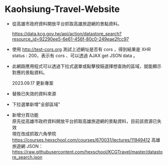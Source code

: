Kaohsiung-Travel-Website
====
* 從高雄市政府資料開放平台抓取高雄旅遊網的景點資料。

  https://data.kcg.gov.tw/api/action/datastore_search?resource_id=92290ee5-6e61-456f-80c0-249eae2fcc97
* 使用 http://test-cors.org 測試上述網址是否有 cors ，得到結果是 XHR status : 200，表示有 cors 、可以透過 AJAX get JSON data 。
* 此網路應用程式可以透過下拉式選單或點擊按鈕選擇想查詢的區域，就能顯示對應的景點資料。



  2023.09.17 更新專案
* 替換已失效的資料來源
* 下拉選單新增"全部區域"
* 新增分頁功能  
原先從高雄市政府資料開放平台抓取高雄旅遊網的景點資料，目前該資源已失效   
現在改成抓取六角學院 https://courses.hexschool.com/courses/670031/lectures/11949412 高雄旅遊網 JSON：  
https://raw.githubusercontent.com/hexschool/KCGTravel/master/datastore_search.json

